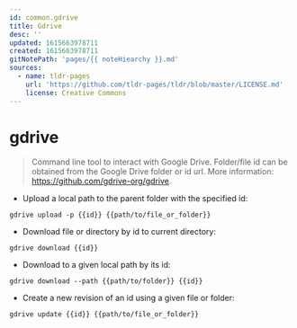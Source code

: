 ```yaml
---
id: common.gdrive
title: Gdrive
desc: ''
updated: 1615663978711
created: 1615663978711
gitNotePath: 'pages/{{ noteHiearchy }}.md'
sources:
  - name: tldr-pages
    url: 'https://github.com/tldr-pages/tldr/blob/master/LICENSE.md'
    license: Creative Commons
---
```

# gdrive

> Command line tool to interact with Google Drive.
> Folder/file id can be obtained from the Google Drive folder or id url.
> More information: <https://github.com/gdrive-org/gdrive>.

- Upload a local path to the parent folder with the specified id:

`gdrive upload -p {{id}} {{path/to/file_or_folder}}`

- Download file or directory by id to current directory:

`gdrive download {{id}}`

- Download to a given local path by its id:

`gdrive download --path {{path/to/folder}} {{id}}`

- Create a new revision of an id using a given file or folder:

`gdrive update {{id}} {{path/to/file_or_folder}}`

